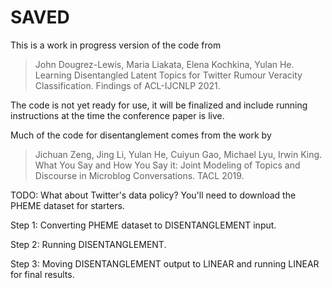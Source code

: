 # SAVED

This is a work in progress version of the code from
> John Dougrez-Lewis, Maria Liakata, Elena Kochkina, Yulan He. Learning Disentangled Latent Topics for Twitter Rumour Veracity Classification. Findings of ACL-IJCNLP 2021.

The code is not yet ready for use, it will be finalized and include running instructions at the time the conference paper is live.

Much of the code for disentanglement comes from the work by
> Jichuan Zeng, Jing Li, Yulan He, Cuiyun Gao, Michael Lyu, Irwin King. What You Say and How You Say it: Joint Modeling of Topics and Discourse in Microblog Conversations. TACL 2019.

TODO: What about Twitter's data policy?
You'll need to download the PHEME dataset for starters.

Step 1: Converting PHEME dataset to DISENTANGLEMENT input.

Step 2: Running DISENTANGLEMENT.

Step 3: Moving DISENTANGLEMENT output to LINEAR and running LINEAR for final results.
